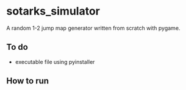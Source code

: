 # sotarks_simulator
A random 1-2 jump map generator written from scratch with pygame.
## To do
- executable file using pyinstaller
## How to run
